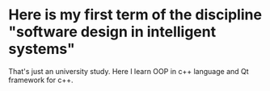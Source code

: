 # Here is my first term of the discipline "software design in intelligent systems" 
That's just an university study. Here I learn OOP in c++ language and Qt framework for c++.
